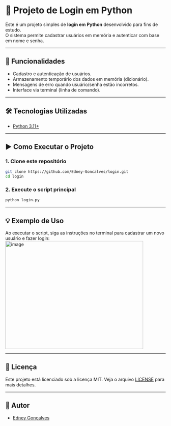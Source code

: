 # 🔐 Projeto de Login em Python

Este é um projeto simples de **login em Python** desenvolvido para fins de estudo.  
O sistema permite cadastrar usuários em memória e autenticar com base em nome e senha.

---

## 📌 Funcionalidades
- Cadastro e autenticação de usuários.
- Armazenamento temporário dos dados em memória (dicionário).
- Mensagens de erro quando usuário/senha estão incorretos.
- Interface via terminal (linha de comando).

---

## 🛠️ Tecnologias Utilizadas
- [Python 3.11+](https://www.python.org/)

---

## ▶️ Como Executar o Projeto

### 1. Clone este repositório

```bash
git clone https://github.com/Edney-Goncalves/login.git
cd login
```

### 2. Execute o script principal

```bash
python login.py
```

---

## 💡 Exemplo de Uso

Ao executar o script, siga as instruções no terminal para cadastrar um novo usuário e fazer login:
<img width="433" height="340" alt="image" src="https://github.com/user-attachments/assets/64cd1358-c642-4612-9133-b4d40421a8f2" />


---

## 📄 Licença

Este projeto está licenciado sob a licença MIT. Veja o arquivo [LICENSE](LICENSE) para mais detalhes.

---

## 👤 Autor

- [Edney Gonçalves](https://github.com/Edney-Goncalves)
